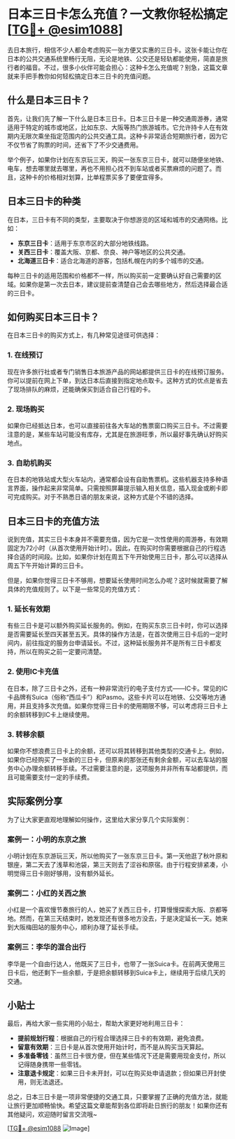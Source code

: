 # 日本三日卡怎么充值？一文教你轻松搞定[[TG💪+ @esim1088](https://t.me/s/esim1088)]

去日本旅行，相信不少人都会考虑购买一张方便又实惠的三日卡。这张卡能让你在日本的公共交通系统里畅行无阻，无论是地铁、公交还是轻轨都能使用，简直是旅行者的福音。不过，很多小伙伴可能会担心：这种卡怎么充值呢？别急，这篇文章就来手把手教你如何轻松搞定日本三日卡的充值问题。

## 什么是日本三日卡？

首先，让我们先了解一下什么是日本三日卡。日本三日卡是一种交通周游券，通常适用于特定的城市或地区，比如东京、大阪等热门旅游城市。它允许持卡人在有效期内无限次乘坐指定范围内的公共交通工具。这种卡非常适合短期旅行者，因为它不仅节省了购票的时间，还省下了不少交通费用。

举个例子，如果你计划在东京玩三天，购买一张东京三日卡，就可以随便坐地铁、电车，想去哪里就去哪里，再也不用担心找不到车站或者买票麻烦的问题了。而且，这种卡的价格相对划算，比单程票买多了要便宜得多。

## 日本三日卡的种类

在日本，三日卡有不同的类型，主要取决于你想游览的区域和城市的交通网络。比如：

- **东京三日卡**：适用于东京市区的大部分地铁线路。
- **关西三日卡**：覆盖大阪、京都、奈良、神户等地区的公共交通。
- **北海道三日卡**：适合北海道的游客，包括札幌在内的多个城市的交通。

每种三日卡的适用范围和价格都不一样，所以购买前一定要确认好自己需要的区域。如果你是第一次去日本，建议提前查清楚自己会去哪些地方，然后选择最合适的三日卡。

## 如何购买日本三日卡？

在日本三日卡的购买方式上，有几种常见途径可供选择：

### 1. 在线预订

现在许多旅行社或者专门销售日本旅游产品的网站都提供三日卡的在线预订服务。你可以提前在网上下单，到达日本后直接到指定地点取卡。这种方式的优点是省去了现场排队的麻烦，还能确保买到适合自己行程的卡。

### 2. 现场购买

如果你已经抵达日本，也可以直接前往各大车站的售票窗口购买三日卡。不过需要注意的是，某些车站可能没有库存，尤其是在旅游旺季，所以最好事先确认好购买地点。

### 3. 自助机购买

在日本的地铁站或大型火车站内，通常都会设有自助售票机。这些机器支持多种语言界面，操作起来非常简单。只需按照屏幕提示输入相关信息，插入现金或刷卡即可完成购买。对于不熟悉日语的朋友来说，这种方式是个不错的选择。

## 日本三日卡的充值方法

说到充值，其实三日卡本身并不需要充值，因为它是一次性使用的周游券，有效期固定为72小时（从首次使用开始计时）。因此，在购买时你需要根据自己的行程选择合适的时间段。比如，如果你计划在周五下午开始使用三日卡，那么可以选择从周五下午开始计算的三日卡。

但是，如果你觉得三日卡不够用，想要延长使用时间怎么办呢？这时候就需要了解具体的充值规则了。以下是一些常见的充值方式：

### 1. 延长有效期

有些三日卡是可以额外购买延长服务的。例如，在购买东京三日卡时，你可以选择是否需要延长至四天甚至五天。具体的操作方法是，在首次使用三日卡后的一定时间内，前往指定的服务台申请延长。不过，这种延长服务并不是所有三日卡都支持，所以在购买之前一定要问清楚。

### 2. 使用IC卡充值

在日本，除了三日卡之外，还有一种非常流行的电子支付方式——IC卡。常见的IC卡品牌有Suica（俗称“西瓜卡”）和Pasmo。这些卡片可以在地铁、公交等地方通用，并且支持多次充值。如果你觉得三日卡的使用期限不够，可以考虑将三日卡上的余额转移到IC卡上继续使用。

### 3. 转移余额

如果你不想浪费三日卡上的余额，还可以将其转移到其他类型的交通卡上。例如，如果你已经购买了一张新的三日卡，但原来的那张还有剩余金额，可以去车站的服务中心办理余额转移手续。不过需要注意的是，这项服务并非所有车站都提供，而且可能需要支付一定的手续费。

## 实际案例分享

为了让大家更直观地理解如何操作，这里给大家分享几个实际案例：

### 案例一：小明的东京之旅

小明计划在东京游玩三天，所以他购买了一张东京三日卡。第一天他逛了秋叶原和银座，第二天去了浅草和池袋，第三天则去了涩谷和原宿。由于行程安排紧凑，小明觉得三日卡刚好够用，没有额外延长。

### 案例二：小红的关西之旅

小红是一个喜欢慢节奏旅行的人，她买了关西三日卡，打算慢慢探索大阪、京都等地。然而，在第三天结束时，她发现还有很多地方没去，于是决定延长一天。她来到大阪梅田站的服务中心，顺利办理了延长手续。

### 案例三：李华的混合出行

李华是一个自由行达人，他既买了三日卡，也带了一张Suica卡。在前两天使用三日卡后，他还剩下一些余额，于是把余额转移到Suica卡上，继续用于后续几天的交通。

## 小贴士

最后，再给大家一些实用的小贴士，帮助大家更好地利用三日卡：

- **提前规划行程**：根据自己的行程合理选择三日卡的有效期，避免浪费。
- **留意有效期**：三日卡是从首次使用开始计时，而不是从购买当天算起。
- **多准备零钱**：虽然三日卡很方便，但在某些情况下还是需要用现金支付，所以记得随身携带一些零钱。
- **注意退卡规定**：如果三日卡未开封，可以在购买处申请退款；但如果已开封使用，则无法退还。

总之，日本三日卡是一项非常便捷的交通工具，只要掌握了正确的充值方法，就能让旅行更加顺畅愉快。希望这篇文章能帮到各位即将赴日旅行的朋友！如果你还有其他疑问，欢迎随时留言交流哦~

[[TG💪+ @esim1088](https://t.me/s/esim1088) ![Image](https://i.postimg.cc/4NQfJmqS/Snipaste-2025-05-13-00-14-12.png)]